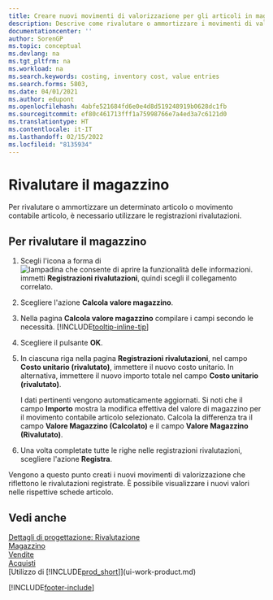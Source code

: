 ```yaml
---
title: Creare nuovi movimenti di valorizzazione per gli articoli in magazzino| Documenti Microsoft
description: Descrive come rivalutare o ammortizzare i movimenti di valorizzazione di uno o più articoli in magazzino registrandone il corrente valore calcolato.
documentationcenter: ''
author: SorenGP
ms.topic: conceptual
ms.devlang: na
ms.tgt_pltfrm: na
ms.workload: na
ms.search.keywords: costing, inventory cost, value entries
ms.search.forms: 5803,
ms.date: 04/01/2021
ms.author: edupont
ms.openlocfilehash: 4abfe521684fd6e0e4d8d519248919b0628dc1fb
ms.sourcegitcommit: ef80c461713fff1a75998766e7a4ed3a7c6121d0
ms.translationtype: HT
ms.contentlocale: it-IT
ms.lasthandoff: 02/15/2022
ms.locfileid: "8135934"
---
```

# <a name="revalue-inventory"></a>Rivalutare il magazzino
Per rivalutare o ammortizzare un determinato articolo o movimento contabile articolo, è necessario utilizzare le registrazioni rivalutazioni.

## <a name="to-revalue-inventory"></a>Per rivalutare il magazzino
1. Scegli l'icona a forma di ![lampadina che consente di aprire la funzionalità delle informazioni.](media/ui-search/search_small.png "Informazioni sull'operazione che si desidera eseguire") immetti **Registrazioni rivalutazioni**, quindi scegli il collegamento correlato.
2. Scegliere l'azione **Calcola valore magazzino**.
3. Nella pagina **Calcola valore magazzino** compilare i campi secondo le necessità. [!INCLUDE[tooltip-inline-tip](includes/tooltip-inline-tip_md.md)]
4. Scegliere il pulsante **OK**.
5. In ciascuna riga nella pagina **Registrazioni rivalutazioni**, nel campo **Costo unitario (rivalutato)**, immettere il nuovo costo unitario. In alternativa, immettere il nuovo importo totale nel campo **Costo unitario (rivalutato)**.

    I dati pertinenti vengono automaticamente aggiornati. Si noti che il campo **Importo** mostra la modifica effettiva del valore di magazzino per il movimento contabile articolo selezionato. Calcola la differenza tra il campo **Valore Magazzino (Calcolato)** e il campo **Valore Magazzino (Rivalutato)**.
6. Una volta completate tutte le righe nelle registrazioni rivalutazioni, scegliere l'azione **Registra**.

Vengono a questo punto creati i nuovi movimenti di valorizzazione che riflettono le rivalutazioni registrate. È possibile visualizzare i nuovi valori nelle rispettive schede articolo.

## <a name="see-also"></a>Vedi anche
[Dettagli di progettazione: Rivalutazione](design-details-revaluation.md)  
[Magazzino](inventory-manage-inventory.md)  
[Vendite](sales-manage-sales.md)  
[Acquisti](purchasing-manage-purchasing.md)  
[Utilizzo di [!INCLUDE[prod_short](includes/prod_short.md)]](ui-work-product.md)


[!INCLUDE[footer-include](includes/footer-banner.md)]